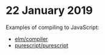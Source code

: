# 22 January 2019

Examples of compiling to JavaScript:

- [elm/compiler](https://github.com/elm/compiler/blob/a6568a63f3ffc4defdb608d180b23a0113a89342/compiler/src/Generate/JavaScript/Builder.hs)
- [purescript/purescript](https://github.com/purescript/purescript/blob/master/src/Language/PureScript/CodeGen/JS.hs)
